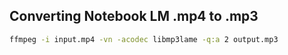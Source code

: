 ## Converting Notebook LM .mp4 to .mp3

```bash
ffmpeg -i input.mp4 -vn -acodec libmp3lame -q:a 2 output.mp3

```